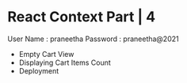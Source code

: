 # React Context Part | 4
User Name : praneetha
Password : praneetha@2021

- Empty Cart View
- Displaying Cart Items Count
- Deployment
